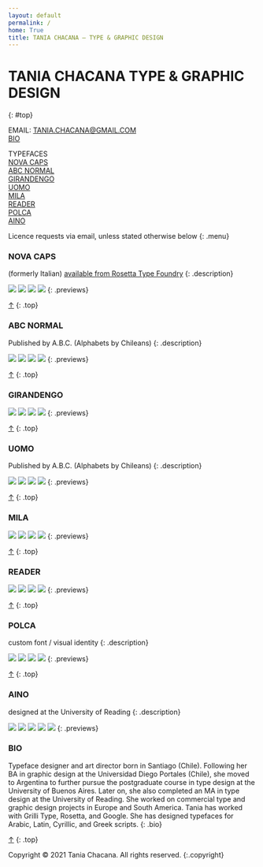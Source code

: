```yaml
---
layout: default
permalink: /
home: True
title: TANIA CHACANA – TYPE & GRAPHIC DESIGN
---
```


# TANIA CHACANA __TYPE & GRAPHIC DESIGN__
{: #top}

EMAIL: <TANIA.CHACANA@GMAIL.COM>  
[BIO](#bio)

TYPEFACES  
[NOVA CAPS](#nova-caps)  
[ABC NORMAL](#abc-normal)  
[GIRANDENGO](#girandengo)   
[UOMO](#uomo)  
[MILA](#mila)   
[READER](#reader)  
[POLCA](#polca)  
[AINO](#aino)  

Licence requests via email, unless stated otherwise below
{: .menu}

### NOVA CAPS

(formerly Italian)
[available from Rosetta Type Foundry](https://rosettatype.com/NovaCaps)
{: .description}

![](/assets/portfolio/portfolio_nova-caps_1.svg)
![](/assets/portfolio/portfolio_nova-caps_2.svg)
![](/assets/portfolio/portfolio_nova-caps_3.svg)
![](/assets/portfolio/portfolio_nova-caps_4.svg)
{: .previews}

[↑](#top)
{: .top}

### ABC NORMAL

Published by A.B.C. (Alphabets by Chileans)
{: .description}

![](/assets/portfolio/portfolio_abc-normal_1.svg)
![](/assets/portfolio/portfolio_abc-normal_2.svg)
![](/assets/portfolio/portfolio_abc-normal_3.svg)
![](/assets/portfolio/portfolio_abc-normal_4.svg)
{: .previews}

[↑](#top)
{: .top}

### GIRANDENGO

<!--
Uncomment to put project description here
{: .description}
-->

![](/assets/portfolio/portfolio_girandengo_1.svg)
![](/assets/portfolio/portfolio_girandengo_2.svg)
![](/assets/portfolio/portfolio_girandengo_3.svg)
![](/assets/portfolio/portfolio_girandengo_4.svg)
{: .previews}

[↑](#top)
{: .top}

### UOMO

Published by A.B.C. (Alphabets by Chileans)
{: .description}

![](/assets/portfolio/portfolio_uomo_1.svg)
![](/assets/portfolio/portfolio_uomo_2.svg)
![](/assets/portfolio/portfolio_uomo_3.svg)
![](/assets/portfolio/portfolio_uomo_4.svg)
{: .previews}

[↑](#top)
{: .top}

### MILA

![](/assets/portfolio/portfolio_mila_1.svg)
![](/assets/portfolio/portfolio_mila_2.svg)
![](/assets/portfolio/portfolio_mila_3.svg)
![](/assets/portfolio/portfolio_mila_5.svg)
{: .previews}

[↑](#top)
{: .top}

### READER

![](/assets/portfolio/portfolio_reader_1.svg)
![](/assets/portfolio/portfolio_reader_2.svg)
![](/assets/portfolio/portfolio_reader_3.svg)
![](/assets/portfolio/portfolio_reader_4.svg)
{: .previews}

[↑](#top)
{: .top}

### POLCA

custom font / visual identity
{: .description}

![](/assets/portfolio/portfolio_polca_1.svg)
![](/assets/portfolio/portfolio_polca_2.svg)
![](/assets/portfolio/portfolio_polca_3.svg)
![](/assets/portfolio/portfolio_polca_4.svg)
{: .previews}

[↑](#top)
{: .top}

### AINO

designed at the University of Reading
{: .description}

![](/assets/portfolio/portfolio_kuppa_1.svg)
![](/assets/portfolio/portfolio_kuppa_2.svg)
![](/assets/portfolio/portfolio_kuppa_3.svg)
![](/assets/portfolio/portfolio_kuppa_4.svg)
![](/assets/portfolio/portfolio_kuppa_5.svg)
{: .previews}

### BIO

Typeface designer and art director born in Santiago (Chile). Following her BA in graphic design at the Universidad Diego Portales (Chile), she moved to Argentina to further pursue the postgraduate course in type design at the University of Buenos Aires. Later on, she also completed an MA in type design at the University of Reading. She worked on commercial type and graphic design projects in Europe and South America. Tania has worked with Grilli Type, Rosetta, and Google. She has designed typefaces for Arabic, Latin, Cyrillic, and Greek scripts.
{: .bio}

[↑](#top)
{: .top}

Copyright © 2021 Tania Chacana. All rights reserved.
{:.copyright}